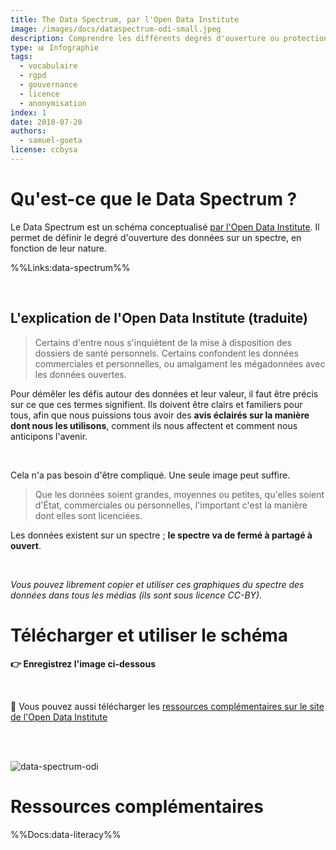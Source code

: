 ```yaml
---
title: The Data Spectrum, par l'Open Data Institute
image: /images/docs/dataspectrum-odi-small.jpeg
description: Comprendre les différents degrés d'ouverture ou protection des données
type: 📊 Infographie
tags:
  - vocabulaire
  - rgpd
  - gouvernance
  - licence
  - anonymisation
index: 1
date: 2018-07-20
authors:
  - samuel-goeta
license: ccbysa
--- 
```


# Qu'est-ce que le Data Spectrum ?

Le Data Spectrum est un schéma conceptualisé [par l'Open Data Institute](https://www.theodi.org/). Il permet de définir le degré d'ouverture des données sur un spectre, en fonction de leur nature.

%%Links:data-spectrum%%

</br>

## L'explication de l'Open Data Institute (traduite)

> Certains d'entre nous s'inquiètent de la mise à disposition des dossiers de santé personnels. Certains confondent les données commerciales et personnelles, ou amalgament les mégadonnées avec les données ouvertes.

Pour démêler les défis autour des données et leur valeur, il faut être précis sur ce que ces termes signifient. Ils doivent être clairs et familiers pour tous, afin que nous puissions tous avoir des **avis éclairés sur la manière dont nous les utilisons**, comment ils nous affectent et comment nous anticipons l'avenir.

</br>

Cela n'a pas besoin d'être compliqué. Une seule image peut suffire.

> Que les données soient grandes, moyennes ou petites, qu'elles soient d'État, commerciales ou personnelles, l'important c'est la manière dont elles sont licenciées.

Les données existent sur un spectre ; **le spectre va de fermé à partagé à ouvert**.

</br>

*Vous pouvez librement copier et utiliser ces graphiques du spectre des données dans tous les médias (ils sont sous licence CC-BY).*

# Télécharger et utiliser le schéma

**👉 Enregistrez l'image ci-dessous**

</br>

🔎 Vous pouvez aussi télécharger les [ressources complémentaires sur le site de l'Open Data Institute](https://www.theodi.org/about-the-odi/the-data-spectrum/)

</br>
</br>

![data-spectrum-odi](/images/docs/dataspectrum-odi.png)

# Ressources complémentaires

%%Docs:data-literacy%%
